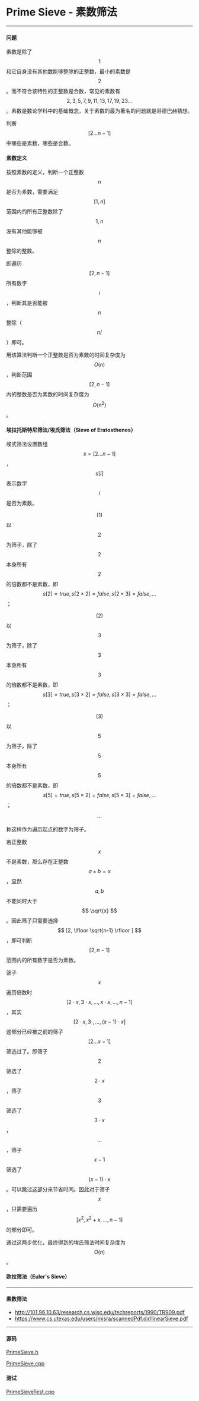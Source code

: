 <script type="text/javascript" src="https://cdnjs.cloudflare.com/ajax/libs/mathjax/2.7.1/MathJax.js?config=TeX-AMS-MML_HTMLorMML"></script>

# Prime Sieve - 素数筛法

--------

#### 问题

素数是除了$$ 1 $$和它自身没有其他数能够整除的正整数，最小的素数是$$ 2 $$。而不符合该特性的正整数是合数，常见的素数有$$ 2, 3, 5, 7, 9, 11, 13, 17, 19, 23 \dots $$。素数是数论学科中的基础概念，关于素数的最为著名的问题就是哥德巴赫猜想。

判断$$ [2 \dots n-1] $$中哪些是素数，哪些是合数。

#### 素数定义

按照素数的定义，判断一个正整数$$ n $$是否为素数，需要满足$$ [1, n] $$范围内的所有正整数除了$$ 1, n $$没有其他能够被$$ n $$整除的整数。

即遍历$$ [2, n-1] $$所有数字$$ i $$，判断其是否能被$$ n $$整除（$$ n /% i = 0 $$）即可。

用该算法判断一个正整数是否为素数的时间复杂度为$$ O(n) $$，判断范围$$ [2, n-1] $$内的整数是否为素数的时间复杂度为$$ O(n ^ 2) $$。

#### 埃拉托斯特尼筛法/埃氏筛法（Sieve of Eratosthenes）

埃式筛法设置数组$$ s = [2 \dots n-1] $$，$$ s[i] $$表示数字$$ i $$是否为素数。

$$ (1) $$ 以$$ 2 $$为筛子，除了$$ 2 $$本身所有$$ 2 $$的倍数都不是素数，即$$ s[2] = true, s[2 \times 2] = false, s[2 \times 3] = false, \dots $$；

$$ (2) $$ 以$$ 3 $$为筛子，除了$$ 3 $$本身所有$$ 3 $$的倍数都不是素数，即$$ s[3] = true, s[3 \times 2] = false, s[3 \times 3] = false, \dots $$；

$$ (3) $$ 以$$ 5 $$为筛子，除了$$ 5 $$本身所有$$ 5 $$的倍数都不是素数，即$$ s[5] = true, s[5 \times 2] = false, s[5 \times 3] = false, \dots $$；

$$
\cdots
$$

称这样作为遍历起点的数字为筛子。

若正整数$$ x $$不是素数，那么存在正整数$$ a \times b = x $$，显然$$ a, b $$不能同时大于$$ \sqrt{x} $$。因此筛子只需要选择$$ [2, \lfloor \sqrt{n-1} \rfloor ] $$，即可判断$$ [2, n-1] $$范围内的所有数字是否为素数。

筛子$$ x $$遍历倍数时$$ [2 \cdot x, 3 \cdot x, \dots, x \cdot x, \dots, n-1] $$，其实$$ [2 \cdot x, 3 \cdot, \dots, (x-1) \cdot x] $$这部分已经被之前的筛子$$ [2 \dots x-1] $$筛选过了。即筛子$$ 2 $$筛选了$$ 2 \cdot x $$，筛子$$ 3 $$筛选了$$ 3 \cdot x $$，$$ \dots $$，筛子$$ x - 1 $$筛选了$$ (x-1) \cdot x $$。可以跳过这部分来节省时间。因此对于筛子$$ x $$，只需要遍历$$ [x^2, x^2 + x, \dots, n-1] $$的部分即可。

通过这两步优化，最终得到的埃氏筛法时间复杂度为$$ O(n) $$。

#### 欧拉筛法（Euler's Sieve）

--------

#### 素数筛法

* http://101.96.10.63/research.cs.wisc.edu/techreports/1990/TR909.pdf
* https://www.cs.utexas.edu/users/misra/scannedPdf.dir/linearSieve.pdf

--------

#### 源码

[PrimeSieve.h](https://github.com/linrongbin16/Way-to-Algorithm/blob/master/src/NumberTheory/PrimeSieve.h)

[PrimeSieve.cpp](https://github.com/linrongbin16/Way-to-Algorithm/blob/master/src/NumberTheory/PrimeSieve.cpp)


#### 测试

[PrimeSieveTest.cpp](https://github.com/linrongbin16/Way-to-Algorithm/blob/master/src/NumberTheory/PrimeSieveTest.cpp)
